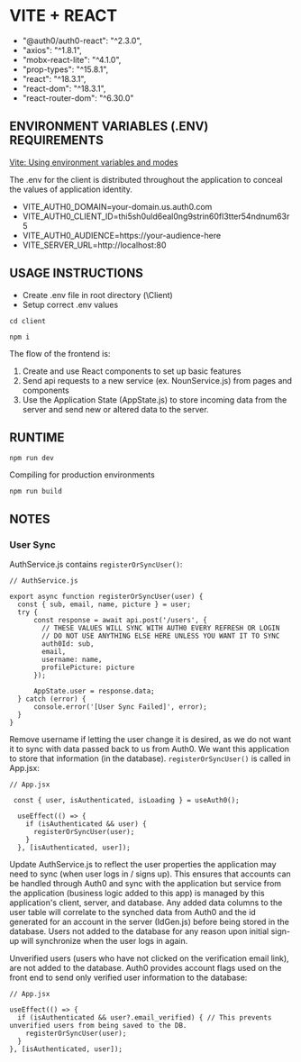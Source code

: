 # VITE + REACT
  - "@auth0/auth0-react": "^2.3.0",
  - "axios": "^1.8.1",
  - "mobx-react-lite": "^4.1.0",
  - "prop-types": "^15.8.1",
  - "react": "^18.3.1",
  - "react-dom": "^18.3.1",
  - "react-router-dom": "^6.30.0"

## ENVIRONMENT VARIABLES (.ENV) REQUIREMENTS

[Vite: Using environment variables and modes](https://vite.dev/guide/env-and-mode)

The .env for the client is distributed throughout the application to conceal the values of application identity.

  - VITE_AUTH0_DOMAIN=your-domain.us.auth0.com
  - VITE_AUTH0_CLIENT_ID=thi5sh0uld6eal0ng9strin60fl3tter54ndnum63r5
  - VITE_AUTH0_AUDIENCE=https://your-audience-here
  - VITE_SERVER_URL=http://localhost:80

## USAGE INSTRUCTIONS
- Create .env file in root directory (\Client)
- Setup correct .env values
```
cd client
```
```
npm i
```

The flow of the frontend is:

1) Create and use React components to set up basic features
2) Send api requests to a new service (ex. NounService.js) from pages and components
3) Use the Application State (AppState.js) to store incoming data from the server and send new or altered data to the server. 
## RUNTIME
```
npm run dev
```
Compiling for production environments
```
npm run build
```
## NOTES
### User Sync
AuthService.js contains ```registerOrSyncUser()```:
```
// AuthService.js

export async function registerOrSyncUser(user) { 
  const { sub, email, name, picture } = user;
  try {
      const response = await api.post('/users', {
        // THESE VALUES WILL SYNC WITH AUTH0 EVERY REFRESH OR LOGIN
        // DO NOT USE ANYTHING ELSE HERE UNLESS YOU WANT IT TO SYNC
        auth0Id: sub,
        email,
        username: name,
        profilePicture: picture
      });

      AppState.user = response.data;
  } catch (error) {
      console.error('[User Sync Failed]', error);
  }
}
```
Remove username if letting the user change it is desired, as we do not want it to sync with data passed back to us from Auth0. We want this application to store that information (in the database). 
```registerOrSyncUser()``` is called in App.jsx:
```
// App.jsx

 const { user, isAuthenticated, isLoading } = useAuth0();

  useEffect(() => {
    if (isAuthenticated && user) {
      registerOrSyncUser(user);
    }
  }, [isAuthenticated, user]);
```
Update AuthService.js to reflect the user properties the application may need to sync (when user logs in / signs up). 
This ensures that accounts can be handled through Auth0 and sync with the application but service from the application (business logic added to this app) is managed by this application's client, server, and database. Any added data columns to the user table will correlate to the synched data from Auth0 and the id generated for an account in the server (IdGen.js) before being stored in the database. Users not added to the database for any reason upon initial sign-up will synchronize when the user logs in again. 

Unverified users (users who have not clicked on the verification email link), are not added to the database. Auth0 provides account flags used on the front end to send only verified user information to the database:

```
// App.jsx

useEffect(() => {
  if (isAuthenticated && user?.email_verified) { // This prevents unverified users from being saved to the DB.
    registerOrSyncUser(user);
  }
}, [isAuthenticated, user]);

```